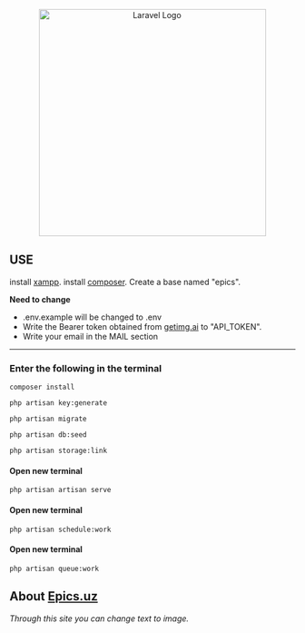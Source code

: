<p align="center"><a href="https://laravel.com" target="_blank"><img src="https://raw.githubusercontent.com/laravel/art/master/logo-lockup/5%20SVG/2%20CMYK/1%20Full%20Color/laravel-logolockup-cmyk-red.svg" width="400" alt="Laravel Logo"></a></p>


## USE

install [xampp](https://www.apachefriends.org/ru/index.html).
install [composer](https://getcomposer.org/Composer-Setup.exe).
Create a base named "epics".

**Need to change**
  * .env.example will be changed to .env
  * Write the Bearer token obtained from [getimg.ai](https://getimg.ai/) to "API_TOKEN".
  * Write your email in the MAIL section
___
### Enter the following in the terminal
```
composer install
```
```
php artisan key:generate
```
```
php artisan migrate
```
```
php artisan db:seed
```
```
php artisan storage:link
```
#### Open new terminal
```
php artisan artisan serve
```
#### Open new terminal
```
php artisan schedule:work
```
#### Open new terminal
```
php artisan queue:work
```


## About [Epics.uz]("https://epics.uz")
_Through this site you can change text to image._